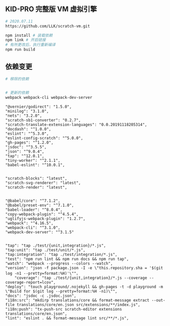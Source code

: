 ## KID-PRO 完整版 VM 虚拟引擎

```bash
# 2020.07.11
https://github.com/LLK/scratch-vm.git

npm install # 装载依赖
npm link # 开启链接
# 有所更改后，执行重新编译
npm run build
```

## 依赖变更

```bash
# 移除的依赖


# 更新的依赖
webpack webpack-cli webpack-dev-server
```

    "@vernier/godirect": "1.5.0",
    "minilog": "3.1.0",
    "nets": "3.2.0",
    "scratch-sb1-converter": "0.2.7",
    "scratch-translate-extension-languages": "0.0.20191118205314",
    "docdash": "^1.0.0",
    "eslint": "^5.3.0",
    "eslint-config-scratch": "^5.0.0",
    "gh-pages": "^1.2.0",
    "jsdoc": "^3.5.5",
    "json": "^9.0.4",
    "tap": "^12.0.1",
    "tiny-worker": "^2.1.1",
    "babel-eslint": "^10.0.1",


    "scratch-blocks": "latest",
    "scratch-svg-renderer": "latest",
    "scratch-render": "latest",


    "@babel/core": "^7.1.2",
    "@babel/preset-env": "^7.1.0",
    "babel-loader": "^8.0.4",
    "copy-webpack-plugin": "^4.5.4",
    "uglifyjs-webpack-plugin": "1.2.7",
    "webpack": "^4.16.5",
    "webpack-cli": "^3.1.0",
    "webpack-dev-server": "^3.1.5"


    "tap": "tap ./test/{unit,integration}/*.js",
    "tap:unit": "tap ./test/unit/*.js",
    "tap:integration": "tap ./test/integration/*.js",
    "test": "npm run lint && npm run docs && npm run tap",
    "watch": "webpack --progress --colors --watch",
    "version": "json -f package.json -I -e \"this.repository.sha = '$(git log -n1 --pretty=format:%H)'\""，
        "coverage": "tap ./test/{unit,integration}/*.js --coverage --coverage-report=lcov",
    "deploy": "touch playground/.nojekyll && gh-pages -t -d playground -m \"Build for $(git log --pretty=format:%H -n1)\"",
    "docs": "jsdoc -c .jsdoc.json",
    "i18n:src": "mkdirp translations/core && format-message extract --out-file translations/core/en.json src/extensions/**/index.js",
    "i18n:push": "tx-push-src scratch-editor extensions translations/core/en.json",
    "lint": "eslint . && format-message lint src/**/*.js",